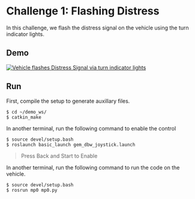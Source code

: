 # Challenge 1: Flashing Distress

In this challenge, we flash the distress signal on the vehicle using the turn indicator lights.

## Demo
[![Vehicle flashes Distress Signal via turn indicator lights](https://img.youtube.com/vi/goFwmhLmExY/0.jpg)](https://youtu.be/mcdhqUhcZQ8)


## Run

First, compile the setup to generate auxillary files.
```commandline
$ cd ~/demo_ws/
$ catkin_make
```

In another terminal, run the following command to enable the control
```commandline
$ source devel/setup.bash
$ roslaunch basic_launch gem_dbw_joystick.launch
```

> Press Back and Start to Enable

In another terminal, run the following command to run the code on the vehicle.
```commandline
$ source devel/setup.bash
$ rosrun mp0 mp0.py
```